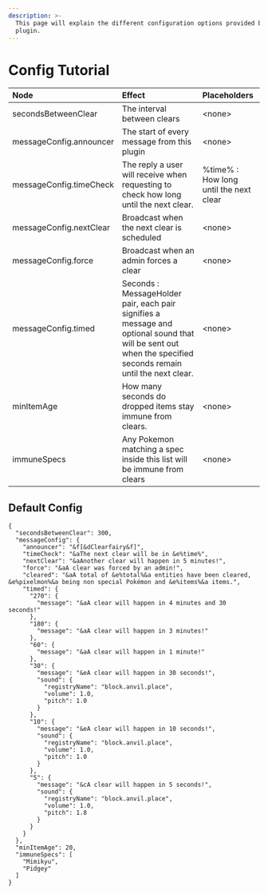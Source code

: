 ```yaml
---
description: >-
  This page will explain the different configuration options provided by this
  plugin.
---
```


# Config Tutorial

| Node | Effect | Placeholders |
| :--- | :--- | :--- |
| secondsBetweenClear | The interval between clears | &lt;none&gt; |
| messageConfig.announcer | The start of every message from this plugin | &lt;none&gt; |
| messageConfig.timeCheck | The reply a user will receive when requesting to check how long until the next clear. | %time% : How long until the next clear |
| messageConfig.nextClear | Broadcast when the next clear is scheduled | &lt;none&gt; |
| messageConfig.force | Broadcast when an admin forces a clear | &lt;none&gt; |
| messageConfig.timed | Seconds : MessageHolder pair, each pair signifies a message and optional sound that will be sent out when the specified seconds remain until the next clear. | &lt;none&gt; |
| minItemAge | How many seconds do dropped items stay immune from clears. | &lt;none&gt; |
| immuneSpecs | Any Pokemon matching a spec inside this list will be immune from clears | &lt;none&gt; |

## Default Config

```text
{
  "secondsBetweenClear": 300,
  "messageConfig": {
    "announcer": "&f[&dClearfairy&f]",
    "timeCheck": "&aThe next clear will be in &e%time%",
    "nextClear": "&aAnother clear will happen in 5 minutes!",
    "force": "&aA clear was forced by an admin!",
    "cleared": "&aA total of &e%total%&a entities have been cleared, &e%pixelmon%&a being non special Pokémon and &e%items%&a items.",
    "timed": {
      "270": {
        "message": "&aA clear will happen in 4 minutes and 30 seconds!"
      },
      "180": {
        "message": "&aA clear will happen in 3 minutes!"
      },
      "60": {
        "message": "&aA clear will happen in 1 minute!"
      },
      "30": {
        "message": "&eA clear will happen in 30 seconds!",
        "sound": {
          "registryName": "block.anvil.place",
          "volume": 1.0,
          "pitch": 1.0
        }
      },
      "10": {
        "message": "&eA clear will happen in 10 seconds!",
        "sound": {
          "registryName": "block.anvil.place",
          "volume": 1.0,
          "pitch": 1.0
        }
      },
      "5": {
        "message": "&cA clear will happen in 5 seconds!",
        "sound": {
          "registryName": "block.anvil.place",
          "volume": 1.0,
          "pitch": 1.8
        }
      }
    }
  },
  "minItemAge": 20,
  "immuneSpecs": [
    "Mimikyu",
    "Pidgey"
  ]
}
```



